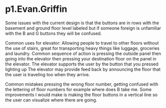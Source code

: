 # p1.Evan.Griffin

Some issues with the current design is that the buttons are in rows with the basement and ground floor level labeled but if someone foreign is
unfamiliar with the B and G buttons they will be confused.


Common uses for elevator: Allowing people to travel to other floors without the use of stairs, great for transporting heavy things like luggage, groceries and laundry. 
Common sequence of action is pressing the outside panel then going into the elevator then pressing your destination floor on the panel in the elevator.
The elevator supports the user by the button that you pressed lighting up
The elevator may provide feed back by announcing the floor that the user is traveling too when they arrive. 

Common mistakes pressing the wrong floor number, getting confused with the lettering of floor numbers for example where does B take me.
Some improvements I would make is making the floor buttons in a vertical line so the user can visualize where there are going. 
